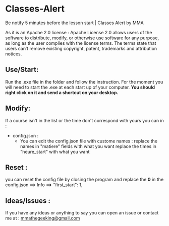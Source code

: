 # Classes-Alert
Be notify 5 minutes before the lesson start | Classes Alert by MMA

As it is an Apache 2.0 license : Apache License 2.0 allows users of the software to distribute, modify, or otherwise use software for any purpose, as long as the user complies with the license terms. The terms state that users can’t remove existing copyright, patent, trademarks and attribution notices.

## Use/Start:
Run the .exe file in the folder and follow the instruction.
For the moment you will need to start the .exe at each start up of your computer.
**You should right click on it and send a shortcut on your desktop.**

## Modify:
If a course isn't in the list or the time don't correspond with yours you can in :

  * config.json : 
    - You can edit the config.json file with custome names :
      replace the names in "matiere" fields with what you want
      replace the times in "heure_start" with what you want
      
## Reset :
you can reset the config file by closing the program and replace the **0** in the config.json ==> Info ==> "first_start": 1,

## Ideas/Issues :
If you have any ideas or anything to say you can open an issue or contact me at : [mmathegeeking@gmail.com](mailto:mmathegeeking@gmail.com)
